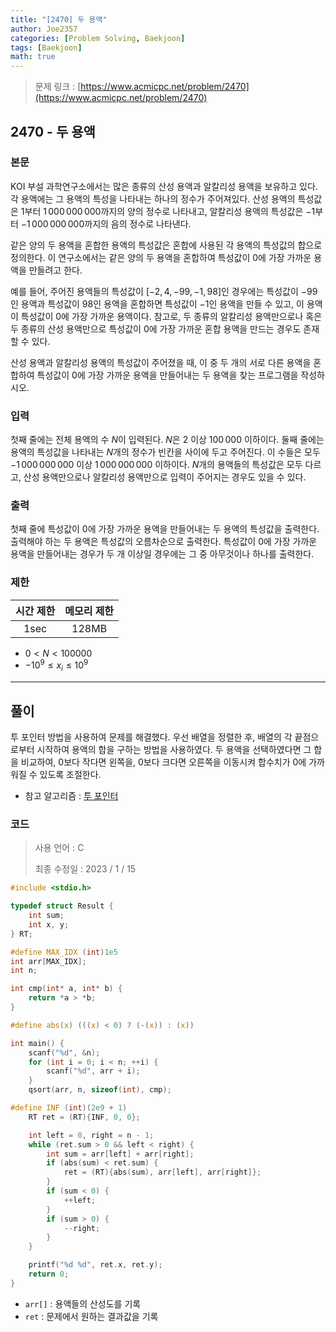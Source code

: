 ```yaml
---
title: "[2470] 두 용액"
author: Joe2357
categories: [Problem Solving, Baekjoon]
tags: [Baekjoon]
math: true
---
```


> 문제 링크 : [https://www.acmicpc.net/problem/2470](https://www.acmicpc.net/problem/2470)



## 2470 - 두 용액

### 본문

KOI 부설 과학연구소에서는 많은 종류의 산성 용액과 알칼리성 용액을 보유하고 있다. 각 용액에는 그 용액의 특성을 나타내는 하나의 정수가 주어져있다. 산성 용액의 특성값은 $1$부터 $1\,000\,000\,000$까지의 양의 정수로 나타내고, 알칼리성 용액의 특성값은 $-1$부터 $-1\,000\,000\,000$까지의 음의 정수로 나타낸다.

같은 양의 두 용액을 혼합한 용액의 특성값은 혼합에 사용된 각 용액의 특성값의 합으로 정의한다. 이 연구소에서는 같은 양의 두 용액을 혼합하여 특성값이 $0$에 가장 가까운 용액을 만들려고 한다.

예를 들어, 주어진 용액들의 특성값이 $[-2, 4, -99, -1, 98]$인 경우에는 특성값이 $-99$인 용액과 특성값이 $98$인 용액을 혼합하면 특성값이 $-1$인 용액을 만들 수 있고, 이 용액이 특성값이 0에 가장 가까운 용액이다. 참고로, 두 종류의 알칼리성 용액만으로나 혹은 두 종류의 산성 용액만으로 특성값이 $0$에 가장 가까운 혼합 용액을 만드는 경우도 존재할 수 있다.

산성 용액과 알칼리성 용액의 특성값이 주어졌을 때, 이 중 두 개의 서로 다른 용액을 혼합하여 특성값이 $0$에 가장 가까운 용액을 만들어내는 두 용액을 찾는 프로그램을 작성하시오.




### 입력

첫째 줄에는 전체 용액의 수 $N$이 입력된다. $N$은 $2$ 이상 $100\,000$ 이하이다. 둘째 줄에는 용액의 특성값을 나타내는 $N$개의 정수가 빈칸을 사이에 두고 주어진다. 이 수들은 모두 $-1\,000\,000\,000$ 이상 $1\,000\,000\,000$ 이하이다. $N$개의 용액들의 특성값은 모두 다르고, 산성 용액만으로나 알칼리성 용액만으로 입력이 주어지는 경우도 있을 수 있다.



### 출력

첫째 줄에 특성값이 $0$에 가장 가까운 용액을 만들어내는 두 용액의 특성값을 출력한다. 출력해야 하는 두 용액은 특성값의 오름차순으로 출력한다. 특성값이 $0$에 가장 가까운 용액을 만들어내는 경우가 두 개 이상일 경우에는 그 중 아무것이나 하나를 출력한다.



### 제한

| 시간 제한 | 메모리 제한 |
| :-------: | :---------: |
|   1sec    |    128MB    |

- $0 < N < 100000$
- $-10^{9} \leq x_i \leq 10^{9}$

---



## 풀이

투 포인터 방법을 사용하여 문제를 해결했다. 우선 배열을 정렬한 후, 배열의 각 끝점으로부터 시작하여 용액의 합을 구하는 방법을 사용하였다. 두 용액을 선택하였다면 그 합을 비교하여, 0보다 작다면 왼쪽을, 0보다 크다면 오른쪽을 이동시켜 합수치가 0에 가까워질 수 있도록 조절한다.


- 참고 알고리즘 : [투 포인터](https://www.geeksforgeeks.org/two-pointers-technique/)

  

### 코드

> 사용 언어 : C  
>
> 최종 수정일 : 2023 / 1 / 15

```c
#include <stdio.h>

typedef struct Result {
    int sum;
    int x, y;
} RT;

#define MAX_IDX (int)1e5
int arr[MAX_IDX];
int n;

int cmp(int* a, int* b) {
    return *a > *b;
}

#define abs(x) (((x) < 0) ? (-(x)) : (x))

int main() {
    scanf("%d", &n);
    for (int i = 0; i < n; ++i) {
        scanf("%d", arr + i);
    }
    qsort(arr, n, sizeof(int), cmp);

#define INF (int)(2e9 + 1)
    RT ret = (RT){INF, 0, 0};

    int left = 0, right = n - 1;
    while (ret.sum > 0 && left < right) {
        int sum = arr[left] + arr[right];
        if (abs(sum) < ret.sum) {
            ret = (RT){abs(sum), arr[left], arr[right]};
        }
        if (sum < 0) {
            ++left;
        }
        if (sum > 0) {
            --right;
        }
    }

    printf("%d %d", ret.x, ret.y);
    return 0;
}
```

- `arr[]` : 용액들의 산성도를 기록
- `ret` : 문제에서 원하는 결과값을 기록

